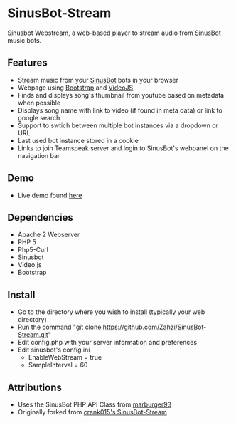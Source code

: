 # SinusBot-Stream
Sinusbot Webstream, a web-based player to stream audio from SinusBot music bots.

## Features
- Stream music from your [SinusBot](https://www.sinusbot.com) bots in your browser
- Webpage using [Bootstrap](http://getbootstrap.com/) and [VideoJS](http://videojs.com/)
- Finds and displays song's thumbnail from youtube based on metadata when possible
- Displays song name with link to video (if found in meta data) or link to google search
- Support to swtich between multiple bot instances via a dropdown or URL
- Last used bot instance stored in a cookie
- Links to join Teamspeak server and login to SinusBot's webpanel on the navigation bar

## Demo
- Live demo found [here](http://sinusbot.zahzi.us/SinusBot-Stream/)

## Dependencies
- Apache 2 Webserver
- PHP 5
- Php5-Curl
- Sinusbot
- Video.js
- Bootstrap


## Install
- Go to the directory where you wish to install (typically your web directory)
- Run the command "git clone https://github.com/Zahzi/SinusBot-Stream.git" 
- Edit config.php with your server information and preferences
- Edit sinusbot's config.ini 
    - EnableWebStream = true
    - SampleInterval = 60


## Attributions
- Uses the SinusBot PHP API Class from [marburger93](https://github.com/marburger93/SinusBot-API-PHP-Class)
- Originally forked from [crank015's SinusBot-Stream](https://github.com/crank015/SinusBot-Stream/)
